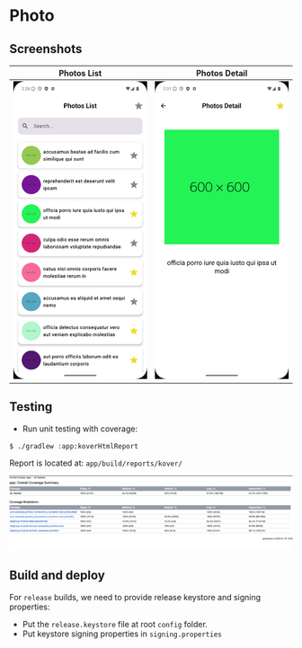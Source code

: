 # Photo

## Screenshots

| Photos List                                        | Photos Detail                                        |
|----------------------------------------------------|------------------------------------------------------|
| <img src="screenshots/photo_list.png" width=300 /> | <img src="screenshots/photo_detail.png" width=300 /> |

## Testing

- Run unit testing with coverage:

```
$ ./gradlew :app:koverHtmlReport
```

Report is located at: `app/build/reports/kover/`

<img src="screenshots/koverHtmlReport.png"/>

## Build and deploy

For `release` builds, we need to provide release keystore and signing properties:

- Put the `release.keystore` file at root `config` folder.
- Put keystore signing properties in `signing.properties`
